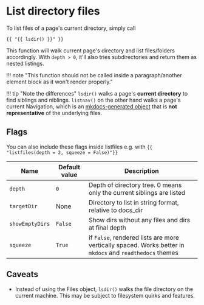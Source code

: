# List directory files

To list files of a page's current directory, simply call 

```
{{ "{{ lsdir() }}" }}
```

This function will walk current page's directory and list files/folders accordingly. With `depth > 0`, it'll also tries subdirectories and return them as nested listings.

!!! note "This function should not be called inside a paragraph/another element block as it won't render properly."

!!! tip "Note the differences"
    `lsdir()` walks a page's **current directory** to find siblings and niblings. `listnav()` on the other hand walks a page's current Navigation, which is an [mkdocs-generated object](https://www.mkdocs.org/dev-guide/themes/#mkdocs.structure.nav.Navigation) that is **not representative** of the underlying files.

## Flags

You can also include these flags inside listfiles e.g. with `{{ "listfiles(depth = 2, squeeze = False)"}}`

| Name            | Default value | Description                                                                                              |
| --------------- | ------------- | -------------------------------------------------------------------------------------------------------- |
| `depth`         | `0`           | Depth of directory tree. 0 means only the current siblings are listed                                    |
| `targetDir`     | None          | Directory to list in string format, relative to docs_dir                                                 |
| `showEmptyDirs` | `False`        | Show dirs without any files and dirs at final depth |
| `squeeze`       | `True`        | If `False`, rendered lists are more vertically spaced. Works better in `mkdocs` and `readthedocs` themes |

## Caveats

- Instead of using the Files object, `lsdir()` walks the file directory on the current machine. This may be subject to filesystem quirks and features.